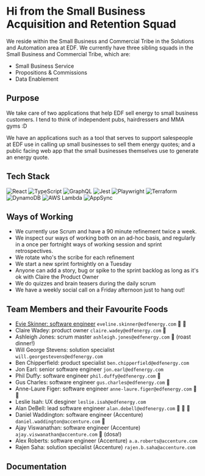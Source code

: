 # Hi from the Small Business Acquisition and Retention Squad

We reside within the Small Business and Commercial Tribe in the Solutions and Automation area at EDF. We currently have three sibling squads in the Small Business and Commercial Tribe, which are:

- Small Business Service
- Propositions & Commissions
- Data Enablement

## Purpose

We take care of two applications that help EDF sell energy to small business customers. I tend to think of independent pubs, hairdressers and MMA gyms :D

We have an applications such as a tool that serves to support salespeople at EDF use in calling up small businesses to sell them energy quotes; and a public facing web app that the small businesses themselves use to generate an energy quote.

## Tech Stack

![React](https://img.shields.io/badge/React-100000?style=flat&logo=react&logoColor=lblue)
![TypeScript](https://img.shields.io/badge/TypeScript-100000?style=flat&logo=typescript&logoColor=blue)
![GraphQL](https://img.shields.io/badge/GraphQL-100000?style=flat&logo=graphql&logoColor=yellow)
![Jest](https://img.shields.io/badge/Jest-100000?style=flat&logo=jest&logoColor=green)
![Playwright](https://img.shields.io/badge/Playwright-100000?style=flat&logo=playwright&logoColor=blue)
![Terraform](https://img.shields.io/badge/Terraform-100000?style=flat&logo=terraform&logoColor=lpurple)
![DynamoDB](https://img.shields.io/badge/DynamoDB-100000?style=flat&logo=dynamodb&logoColor=lblue)
![AWS Lambda](https://img.shields.io/badge/Lambda-100000?style=flat&logo=awslambda&logoColor=orange)
![AppSync](https://img.shields.io/badge/AppSync-100000?style=flat&logo=appsync&logoColor=lblue)

## Ways of Working

- We currently use Scrum and have a 90 minute refinement twice a week.
- We inspect our ways of working both on an ad-hoc basis, and regularly in a once per fortnight ways of working session and sprint retrospectives.
- We rotate who's the scribe for each refinement
- We start a new sprint fortnightly on a Tuesday
- Anyone can add a story, bug or spike to the sprint backlog as long as it's ok with Claire the Product Owner
- We do quizzes and brain teasers during the daily scrum
- We have a weekly social call on a Friday afternoon just to hang out!


## Team Members and their Favourite Foods

- [Evie Skinner: software engineer](https://www.linkedin.com/in/evie-skinner-0bb389127/) `eveline.skinner@edfenergy.com` :curry: :goat:
- Claire Wadey: product owner `claire.wadey@edfenergy.com` :chocolate_bar:
- Ashleigh Jones: scrum master `ashleigh.jones@edfenergy.com` :turkey: (roast dinner!)
- Will George Stevens: solution specialist `will.georgestevens@edfenergy.com`
- Ben Chipperfield: product specialist `ben.chipperfield@edfenergy.com`
- Jon Earl: senior software engineer `jon.earl@edfenergy.com`
- Phil Duffy: software engineer `phil.duffy@edfenergy.com` :taco:
- Gus Charles: software engineer `gus.charles@edfenergy.com` :hamburger:
- Anne-Laure Figer: software engineer `anne-laure.figer@edfenergy.com` :rice: :cake:
- Leslie Isah: UX desginer `leslie.isah@edfenergy.com`
- Alan DeBell: lead software engineer `alan.debell@edfenergy.com` :wine_glass: :spaghetti: :cake:
- Daniel Waddington: software engineer (Accenture) `daniel.waddington@accenture.com` :spaghetti:
- Ajay Viswanathan: software engineer (Accenture) `ajay.viswanathan@accenture.com` :dumpling: (dosa!)
- Alex Roberts: software engineer (Accenture) `a.a.roberts@accenture.com`
- Rajen Saha: solution specialist (Accenture) `rajen.b.saha@accenture.com`

## Documentation
